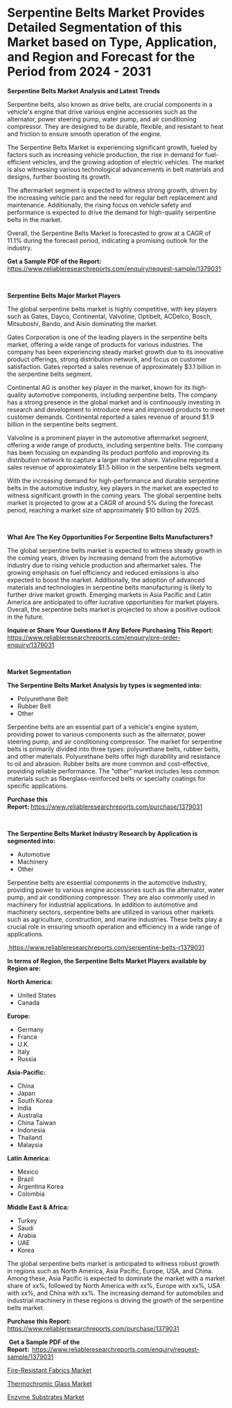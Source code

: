 <p><h1>Serpentine Belts Market Provides Detailed Segmentation of this Market based on Type, Application, and Region and Forecast for the Period from 2024 - 2031</h1></p><p><strong>Serpentine Belts Market Analysis and Latest Trends</strong></p>
<p><p>Serpentine belts, also known as drive belts, are crucial components in a vehicle's engine that drive various engine accessories such as the alternator, power steering pump, water pump, and air conditioning compressor. They are designed to be durable, flexible, and resistant to heat and friction to ensure smooth operation of the engine.</p><p>The Serpentine Belts Market is experiencing significant growth, fueled by factors such as increasing vehicle production, the rise in demand for fuel-efficient vehicles, and the growing adoption of electric vehicles. The market is also witnessing various technological advancements in belt materials and designs, further boosting its growth.</p><p>The aftermarket segment is expected to witness strong growth, driven by the increasing vehicle parc and the need for regular belt replacement and maintenance. Additionally, the rising focus on vehicle safety and performance is expected to drive the demand for high-quality serpentine belts in the market.</p><p>Overall, the Serpentine Belts Market is forecasted to grow at a CAGR of 11.1% during the forecast period, indicating a promising outlook for the industry.</p></p>
<p><strong>Get a Sample PDF of the Report:&nbsp;</strong> <a href="https://www.reliableresearchreports.com/enquiry/request-sample/1379031">https://www.reliableresearchreports.com/enquiry/request-sample/1379031</a></p>
<p>&nbsp;</p>
<p><strong>Serpentine Belts Major Market Players</strong></p>
<p><p>The global serpentine belts market is highly competitive, with key players such as Gates, Dayco, Continental, Valvoline, Optibelt, ACDelco, Bosch, Mitsuboshi, Bando, and Aisin dominating the market.</p><p>Gates Corporation is one of the leading players in the serpentine belts market, offering a wide range of products for various industries. The company has been experiencing steady market growth due to its innovative product offerings, strong distribution network, and focus on customer satisfaction. Gates reported a sales revenue of approximately $3.1 billion in the serpentine belts segment.</p><p>Continental AG is another key player in the market, known for its high-quality automotive components, including serpentine belts. The company has a strong presence in the global market and is continuously investing in research and development to introduce new and improved products to meet customer demands. Continental reported a sales revenue of around $1.9 billion in the serpentine belts segment.</p><p>Valvoline is a prominent player in the automotive aftermarket segment, offering a wide range of products, including serpentine belts. The company has been focusing on expanding its product portfolio and improving its distribution network to capture a larger market share. Valvoline reported a sales revenue of approximately $1.5 billion in the serpentine belts segment.</p><p>With the increasing demand for high-performance and durable serpentine belts in the automotive industry, key players in the market are expected to witness significant growth in the coming years. The global serpentine belts market is projected to grow at a CAGR of around 5% during the forecast period, reaching a market size of approximately $10 billion by 2025.</p></p>
<p>&nbsp;</p>
<p><strong>What Are The Key Opportunities For Serpentine Belts Manufacturers?</strong></p>
<p><p>The global serpentine belts market is expected to witness steady growth in the coming years, driven by increasing demand from the automotive industry due to rising vehicle production and aftermarket sales. The growing emphasis on fuel efficiency and reduced emissions is also expected to boost the market. Additionally, the adoption of advanced materials and technologies in serpentine belts manufacturing is likely to further drive market growth. Emerging markets in Asia Pacific and Latin America are anticipated to offer lucrative opportunities for market players. Overall, the serpentine belts market is projected to show a positive outlook in the future.</p></p>
<p><strong>Inquire or Share Your Questions If Any Before Purchasing This Report:</strong> <a href="https://www.reliableresearchreports.com/enquiry/pre-order-enquiry/1379031">https://www.reliableresearchreports.com/enquiry/pre-order-enquiry/1379031</a></p>
<p>&nbsp;</p>
<p><strong>Market Segmentation</strong></p>
<p><strong>The Serpentine Belts Market Analysis by types is segmented into:</strong></p>
<p><ul><li>Polyurethane Belt</li><li>Rubber Belt</li><li>Other</li></ul></p>
<p><p>Serpentine belts are an essential part of a vehicle's engine system, providing power to various components such as the alternator, power steering pump, and air conditioning compressor. The market for serpentine belts is primarily divided into three types: polyurethane belts, rubber belts, and other materials. Polyurethane belts offer high durability and resistance to oil and abrasion. Rubber belts are more common and cost-effective, providing reliable performance. The "other" market includes less common materials such as fiberglass-reinforced belts or specialty coatings for specific applications.</p></p>
<p><strong>Purchase this Report:&nbsp;</strong><a href="https://www.reliableresearchreports.com/purchase/1379031">https://www.reliableresearchreports.com/purchase/1379031</a></p>
<p>&nbsp;</p>
<p><strong>The Serpentine Belts Market Industry Research by Application is segmented into:</strong></p>
<p><ul><li>Automotive</li><li>Machinery</li><li>Other</li></ul></p>
<p><p>Serpentine belts are essential components in the automotive industry, providing power to various engine accessories such as the alternator, water pump, and air conditioning compressor. They are also commonly used in machinery for industrial applications. In addition to automotive and machinery sectors, serpentine belts are utilized in various other markets such as agriculture, construction, and marine industries. These belts play a crucial role in ensuring smooth operation and efficiency in a wide range of applications.</p></p>
<p><a href="https://www.reliableresearchreports.com/serpentine-belts-r1379031">&nbsp;https://www.reliableresearchreports.com/serpentine-belts-r1379031</a></p>
<p><strong>In terms of Region, the Serpentine Belts Market Players available by Region are:</strong></p>
<p>
    <p> <strong> North America: </strong>
        <ul>
            <li>United States</li>
            <li>Canada</li>
        </ul>
        </p> 
    <p> <strong> Europe: </strong>
        <ul>
            <li>Germany</li>
            <li>France</li>
            <li>U.K.</li>
            <li>Italy</li>
            <li>Russia</li>
        </ul>
        </p> 
    <p> <strong> Asia-Pacific: </strong>
        <ul>
            <li>China</li>
            <li>Japan</li>
            <li>South Korea</li>
            <li>India</li>
            <li>Australia</li>
            <li>China Taiwan</li>
            <li>Indonesia</li>
            <li>Thailand</li>
            <li>Malaysia</li>
        </ul>
        </p> 
    <p> <strong> Latin America: </strong>
        <ul>
            <li>Mexico</li>
            <li>Brazil</li>
            <li>Argentina Korea</li>
            <li>Colombia</li>
        </ul>
        </p> 
    <p> <strong> Middle East & Africa: </strong>
        <ul>
            <li>Turkey</li>
            <li>Saudi</li>
            <li>Arabia</li>
            <li>UAE</li>
            <li>Korea</li>
        </ul>
    </p>
    </p>
<p><p>The global serpentine belts market is anticipated to witness robust growth in regions such as North America, Asia Pacific, Europe, USA, and China. Among these, Asia Pacific is expected to dominate the market with a market share of xx%, followed by North America with xx%, Europe with xx%, USA with xx%, and China with xx%. The increasing demand for automobiles and industrial machinery in these regions is driving the growth of the serpentine belts market.</p></p>
<p><strong>Purchase this Report: </strong><a href="https://www.reliableresearchreports.com/purchase/1379031">https://www.reliableresearchreports.com/purchase/1379031</a></p>
<p>&nbsp;<strong>Get a Sample PDF of the Report:&nbsp;&nbsp;</strong><a href="https://www.reliableresearchreports.com/enquiry/request-sample/1379031">https://www.reliableresearchreports.com/enquiry/request-sample/1379031</a></p>
<p><strong></strong></p>
<p><p><a href="https://www.linkedin.com/pulse/fire-resistant-fabrics-market-dynamics-2024-2031-also-its-kxzte?trackingId=SkhzjzEVCYEaSSZ2KWlnMQ%3D%3D">Fire-Resistant Fabrics Market</a></p><p><a href="https://www.linkedin.com/pulse/insights-thermochromic-glass-market-size-analysing-share-rccne?trackingId=l3ZG9oe2G2F5sMV8J7XwKg%3D%3D">Thermochromic Glass Market</a></p><p><a href="https://www.linkedin.com/pulse/enzyme-substrates-market-research-report-provides-thorough-flhpe?trackingId=mK8d86zorAokoiPYe8Z56w%3D%3D">Enzyme Substrates Market</a></p></p>